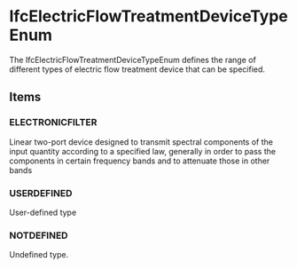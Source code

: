 # IfcElectricFlowTreatmentDeviceTypeEnum

The IfcElectricFlowTreatmentDeviceTypeEnum defines the range of different types of electric flow treatment device that can be specified.

## Items

### ELECTRONICFILTER
Linear two-port device designed to transmit spectral components of the input quantity according to a specified law, generally in order to pass the components in certain frequency bands and to attenuate those in other bands

### USERDEFINED
User-defined type

### NOTDEFINED
Undefined type.
